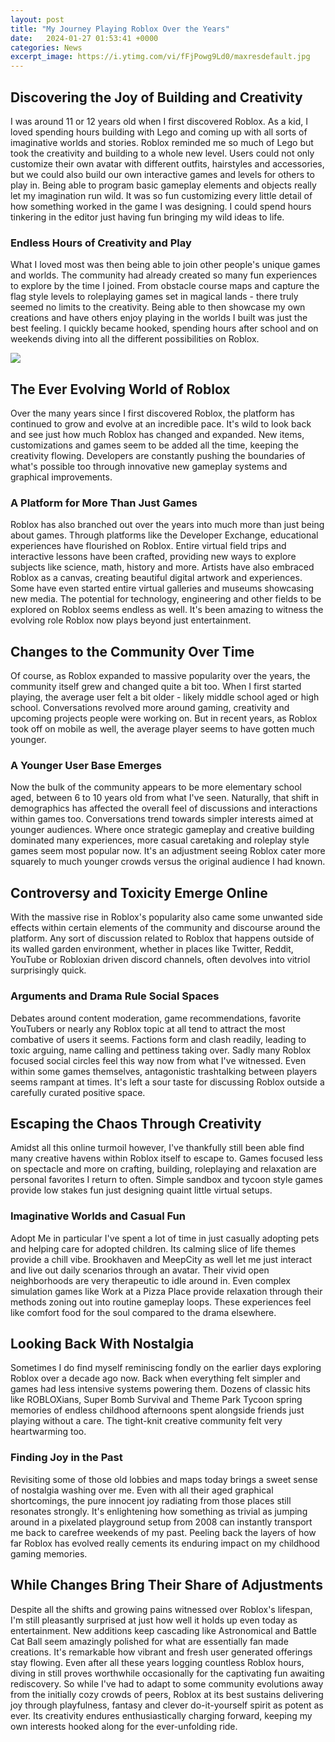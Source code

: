 ```yaml
---
layout: post
title: "My Journey Playing Roblox Over the Years"
date:   2024-01-27 01:53:41 +0000
categories: News
excerpt_image: https://i.ytimg.com/vi/fFjPowg9Ld0/maxresdefault.jpg
---
```

## Discovering the Joy of Building and Creativity

I was around 11 or 12 years old when I first discovered Roblox. As a kid, I loved spending hours building with Lego and coming up with all sorts of imaginative worlds and stories. Roblox reminded me so much of Lego but took the creativity and building to a whole new level. Users could not only customize their own avatar with different outfits, hairstyles and accessories, but we could also build our own interactive games and levels for others to play in. Being able to program basic gameplay elements and objects really let my imagination run wild. It was so fun customizing every little detail of how something worked in the game I was designing. I could spend hours tinkering in the editor just having fun bringing my wild ideas to life.

### Endless Hours of Creativity and Play

What I loved most was then being able to join other people's unique games and worlds. The community had already created so many fun experiences to explore by the time I joined. From obstacle course maps and capture the flag style levels to roleplaying games set in magical lands - there truly seemed no limits to the creativity. Being able to then showcase my own creations and have others enjoy playing in the worlds I built was just the best feeling. I quickly became hooked, spending hours after school and on weekends diving into all the different possibilities on Roblox.


![](https://i.ytimg.com/vi/fFjPowg9Ld0/maxresdefault.jpg)
## The Ever Evolving World of Roblox 

Over the many years since I first discovered Roblox, the platform has continued to grow and evolve at an incredible pace. It's wild to look back and see just how much Roblox has changed and expanded. New items, customizations and games seem to be added all the time, keeping the creativity flowing. Developers are constantly pushing the boundaries of what's possible too through innovative new gameplay systems and graphical improvements. 

### A Platform for More Than Just Games

Roblox has also branched out over the years into much more than just being about games. Through platforms like the Developer Exchange, educational experiences have flourished on Roblox. Entire virtual field trips and interactive lessons have been crafted, providing new ways to explore subjects like science, math, history and more. Artists have also embraced Roblox as a canvas, creating beautiful digital artwork and experiences. Some have even started entire virtual galleries and museums showcasing new media. The potential for technology, engineering and other fields to be explored on Roblox seems endless as well. It's been amazing to witness the evolving role Roblox now plays beyond just entertainment.

## Changes to the Community Over Time

Of course, as Roblox expanded to massive popularity over the years, the community itself grew and changed quite a bit too. When I first started playing, the average user felt a bit older - likely middle school aged or high school. Conversations revolved more around gaming, creativity and upcoming projects people were working on. But in recent years, as Roblox took off on mobile as well, the average player seems to have gotten much younger. 

### A Younger User Base Emerges 

Now the bulk of the community appears to be more elementary school aged, between 6 to 10 years old from what I've seen. Naturally, that shift in demographics has affected the overall feel of discussions and interactions within games too. Conversations trend towards simpler interests aimed at younger audiences. Where once strategic gameplay and creative building dominated many experiences, more casual caretaking and roleplay style games seem most popular now. It's an adjustment seeing Roblox cater more squarely to much younger crowds versus the original audience I had known.

## Controversy and Toxicity Emerge Online

With the massive rise in Roblox's popularity also came some unwanted side effects within certain elements of the community and discourse around the platform. Any sort of discussion related to Roblox that happens outside of its walled garden environment, whether in places like Twitter, Reddit, YouTube or Robloxian driven discord channels, often devolves into vitriol surprisingly quick. 

### Arguments and Drama Rule Social Spaces

Debates around content moderation, game recommendations, favorite YouTubers or nearly any Roblox topic at all tend to attract the most combative of users it seems. Factions form and clash readily, leading to toxic arguing, name calling and pettiness taking over. Sadly many Roblox focused social circles feel this way now from what I've witnessed. Even within some games themselves, antagonistic trashtalking between players seems rampant at times. It's left a sour taste for discussing Roblox outside a carefully curated positive space.

## Escaping the Chaos Through Creativity 

Amidst all this online turmoil however, I've thankfully still been able find many creative havens within Roblox itself to escape to. Games focused less on spectacle and more on crafting, building, roleplaying and relaxation are personal favorites I return to often. Simple sandbox and tycoon style games provide low stakes fun just designing quaint little virtual setups. 

### Imaginative Worlds and Casual Fun 

Adopt Me in particular I've spent a lot of time in just casually adopting pets and helping care for adopted children. Its calming slice of life themes provide a chill vibe. Brookhaven and MeepCity as well let me just interact and live out daily scenarios through an avatar. Their vivid open neighborhoods are very therapeutic to idle around in. Even complex simulation games like Work at a Pizza Place provide relaxation through their methods zoning out into routine gameplay loops. These experiences feel like comfort food for the soul compared to the drama elsewhere.

## Looking Back With Nostalgia  

Sometimes I do find myself reminiscing fondly on the earlier days exploring Roblox over a decade ago now. Back when everything felt simpler and games had less intensive systems powering them. Dozens of classic hits like ROBLOXians, Super Bomb Survival and Theme Park Tycoon spring memories of endless childhood afternoons spent alongside friends just playing without a care. The tight-knit creative community felt very heartwarming too.

### Finding Joy in the Past

Revisiting some of those old lobbies and maps today brings a sweet sense of nostalgia washing over me. Even with all their aged graphical shortcomings, the pure innocent joy radiating from those places still resonates strongly. It's enlightening how something as trivial as jumping around in a pixelated playground setup from 2008 can instantly transport me back to carefree weekends of my past. Peeling back the layers of how far Roblox has evolved really cements its enduring impact on my childhood gaming memories.

## While Changes Bring Their Share of Adjustments

Despite all the shifts and growing pains witnessed over Roblox's lifespan, I'm still pleasantly surprised at just how well it holds up even today as entertainment. New additions keep cascading like Astronomical and Battle Cat Ball seem amazingly polished for what are essentially fan made creations. It's remarkable how vibrant and fresh user generated offerings stay flowing. Even after all these years logging countless Roblox hours, diving in still proves worthwhile occasionally for the captivating fun awaiting rediscovery. So while I've had to adapt to some community evolutions away from the initially cozy crowds of peers, Roblox at its best sustains delivering joy through playfulness, fantasy and clever do-it-yourself spirit as potent as ever. Its creativity endures enthusiastically charging forward, keeping my own interests hooked along for the ever-unfolding ride.